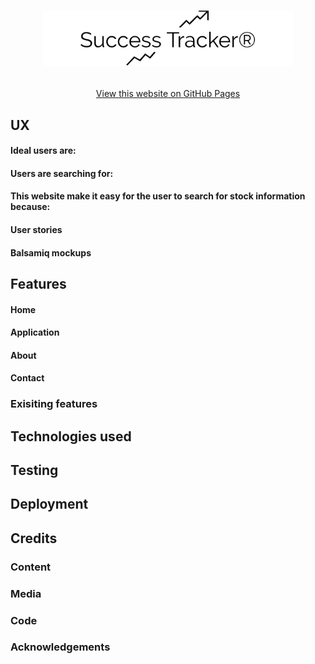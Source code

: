 <h1 align="center">

<a href="https://astromerik.github.io/milestone2/" target="_blank"> <img src="assets/images/logo.png" alt="Erik logo"></a>  
</h1>

<div align="center">

[View this website on GitHub Pages](https://astromerik.github.io/milestone2/) 
</div>


## UX

#### Ideal users are:

#### Users are searching for:

#### This website make it easy for the user to search for stock information because:

#### User stories

#### Balsamiq mockups

## Features

#### Home

#### Application

#### About

#### Contact

### Exisiting features

## Technologies used

## Testing

## Deployment

## Credits

### Content 

### Media

### Code

### Acknowledgements